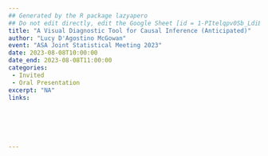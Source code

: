 ```yaml
---
## Generated by the R package lazyapero
## Do not edit directly, edit the Google Sheet [id = 1-PItelqpv0Sb_LdiEDqb8O3D_Roii5nVTL07IRVbRtA]
title: "A Visual Diagnostic Tool for Causal Inference (Anticipated)"
author: "Lucy D'Agostino McGowan"
event: "ASA Joint Statistical Meeting 2023"
date: 2023-08-08T10:00:00
date_end: 2023-08-08T11:00:00
categories:
 - Invited
 - Oral Presentation
excerpt: "NA"
links:






---
```

